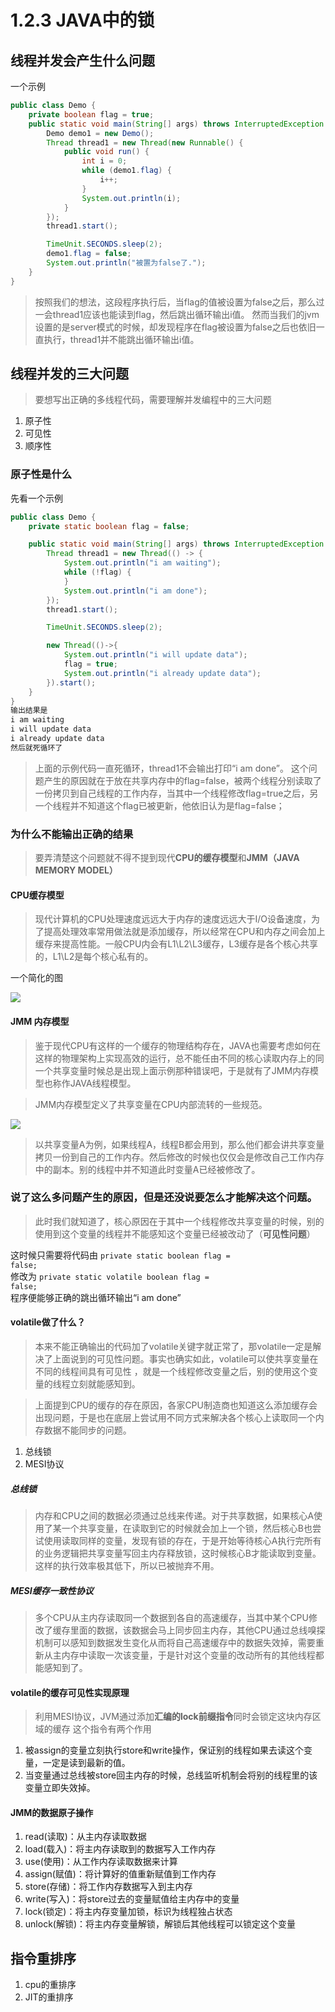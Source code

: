 # 1.2.3 JAVA中的锁

## 线程并发会产生什么问题
一个示例
```java
public class Demo {
    private boolean flag = true;
    public static void main(String[] args) throws InterruptedException {
        Demo demo1 = new Demo();
        Thread thread1 = new Thread(new Runnable() {
            public void run() {
                int i = 0;
                while (demo1.flag) { 
                    i++;
                }
                System.out.println(i);
            }
        });
        thread1.start();

        TimeUnit.SECONDS.sleep(2);
        demo1.flag = false;
        System.out.println("被置为false了.");
    }
}
```
> 按照我们的想法，这段程序执行后，当flag的值被设置为false之后，那么过一会thread1应该也能读到flag，然后跳出循环输出i值。
然而当我们的jvm设置的是server模式的时候，却发现程序在flag被设置为false之后也依旧一直执行，thread1并不能跳出循环输出i值。

## 线程并发的三大问题
> 要想写出正确的多线程代码，需要理解并发编程中的三大问题
1. 原子性
2. 可见性
3. 顺序性

### 原子性是什么

先看一个示例

```java
public class Demo {
    private static boolean flag = false;

    public static void main(String[] args) throws InterruptedException {
        Thread thread1 = new Thread(() -> {
            System.out.println("i am waiting");
            while (!flag) {
            }
            System.out.println("i am done");
        });
        thread1.start();

        TimeUnit.SECONDS.sleep(2);

        new Thread(()->{
            System.out.println("i will update data");
            flag = true;
            System.out.println("i already update data");
        }).start();
    }
}
输出结果是
i am waiting
i will update data
i already update data
然后就死循环了
```

> 上面的示例代码一直死循环，thread1不会输出打印“i am done”。
这个问题产生的原因就在于放在共享内存中的flag=false，被两个线程分别读取了一份拷贝到自己线程的工作内存，当其中一个线程修改flag=true之后，另一个线程并不知道这个flag已被更新，他依旧认为是flag=false；

### 为什么不能输出正确的结果

> 要弄清楚这个问题就不得不提到现代<b>CPU的缓存模型</b>和<b>JMM（JAVA MEMORY MODEL）</b>

#### CPU缓存模型
> 现代计算机的CPU处理速度远远大于内存的速度远远大于I/O设备速度，为了提高处理效率常用做法就是添加缓存，所以经常在CPU和内存之间会加上缓存来提高性能。一般CPU内会有L1\L2\L3缓存，L3缓存是各个核心共享的，L1\L2是每个核心私有的。

一个简化的图

![](1.1.7.4.PNG)

#### JMM 内存模型
> 鉴于现代CPU有这样的一个缓存的物理结构存在，JAVA也需要考虑如何在这样的物理架构上实现高效的运行，总不能任由不同的核心读取内存上的同一个共享变量时候总是出现上面示例那种错误吧，于是就有了JMM内存模型也称作JAVA线程模型。

> JMM内存模型定义了共享变量在CPU内部流转的一些规范。

![](1.1.7.5.PNG)

> 以共享变量A为例，如果线程A，线程B都会用到，那么他们都会讲共享变量拷贝一份到自己的工作内存。然后修改的时候也仅仅会是修改自己工作内存中的副本。别的线程中并不知道此时变量A已经被修改了。


### 说了这么多问题产生的原因，但是还没说要怎么才能解决这个问题。
> 此时我们就知道了，核心原因在于其中一个线程修改共享变量的时候，别的使用到这个变量的线程并不能感知这个变量已经被改动了（<b>可见性问题</b>）

这时候只需要将代码由
<code>private static boolean flag = false;</code>
<br>
修改为
<code>private static volatile boolean flag = false;</code>
<br/>程序便能够正确的跳出循环输出“i am done”

#### volatile做了什么？
> 本来不能正确输出的代码加了volatile关键字就正常了，那volatile一定是解决了上面说到的可见性问题。事实也确实如此，volatile可以使共享变量在不同的线程间具有可见性
，就是一个线程修改变量之后，别的使用这个变量的线程立刻就能感知到。

> 上面提到CPU的缓存的存在原因，各家CPU制造商也知道这么添加缓存会出现问题，于是也在底层上尝试用不同方式来解决各个核心上读取同一个内存数据不能同步的问题。
1. 总线锁
2. MESI协议

##### 总线锁
> 内存和CPU之间的数据必须通过总线来传递。对于共享数据，如果核心A使用了某一个共享变量，在读取到它的时候就会加上一个锁，然后核心B也尝试使用读取同样的变量，发现有锁的存在，于是开始等待核心A执行完所有的业务逻辑把共享变量写回主内存释放锁，这时候核心B才能读取到变量。这样的执行效率极其低下，所以已被抛弃不用。

##### MESI缓存一致性协议
> 多个CPU从主内存读取同一个数据到各自的高速缓存，当其中某个CPU修改了缓存里面的数据，该数据会马上同步回主内存，其他CPU通过总线嗅探机制可以感知到数据发生变化从而将自己高速缓存中的数据失效掉，需要重新从主内存中读取一次该变量，于是针对这个变量的改动所有的其他线程都能感知到了。

#### volatile的缓存可见性实现原理
> 利用MESI协议，JVM通过添加<b>汇编的lock前缀指令</b>同时会锁定这块内存区域的缓存
这个指令有两个作用
1. 被assign的变量立刻执行store和write操作，保证别的线程如果去读这个变量，一定是读到最新的值。
2. 当变量通过总线被store回主内存的时候，总线监听机制会将别的线程里的该变量立即失效掉。

#### JMM的数据原子操作

1. read(读取)：从主内存读取数据
2. load(载入)：将主内存读取到的数据写入工作内存
3. use(使用)：从工作内存读取数据来计算
4. assign(赋值)：将计算好的值重新赋值到工作内存
5. store(存储)：将工作内存数据写入到主内存
6. write(写入)：将store过去的变量赋值给主内存中的变量
7. lock(锁定)：将主内存变量加锁，标识为线程独占状态
8. unlock(解锁)：将主内存变量解锁，解锁后其他线程可以锁定这个变量





## 指令重排序
1. cpu的重排序
2. JIT的重排序